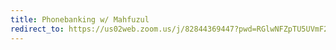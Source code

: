```yaml
---
title: Phonebanking w/ Mahfuzul
redirect_to: https://us02web.zoom.us/j/82844369447?pwd=RGlwNFZpTU5UVmF2N3hSWS9RSlNPZz09
---
```


